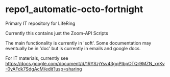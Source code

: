 # repo1_automatic-octo-fortnight
Primary IT repository for LifeRing

Currently this contains just the Zoom-API Scripts

The main functionality is currently in 'soft'.  Some documentation may eventually be in 'doc' but is currently in emails and google docs.

For IT materials, currently see https://docs.google.com/document/d/1RYSzjYsv43gqPIbpOTQr9MZN_xnKv-0yAFdk7SdgAcM/edit?usp=sharing
